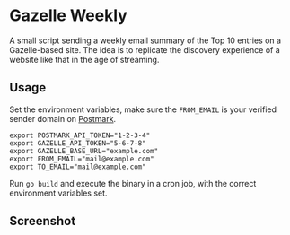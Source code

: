# Gazelle Weekly

A small script sending a weekly email summary of the Top 10 entries on a Gazelle-based site. The idea is to replicate the discovery experience of a website like that in the age of streaming.

## Usage

Set the environment variables, make sure the `FROM_EMAIL` is your verified sender domain on [Postmark](https://postmarkapp.com).

```
export POSTMARK_API_TOKEN="1-2-3-4"
export GAZELLE_API_TOKEN="5-6-7-8"
export GAZELLE_BASE_URL="example.com"
export FROM_EMAIL="mail@example.com"
export TO_EMAIL="mail@example.com"
```

Run `go build` and execute the binary in a cron job, with the correct environment variables set.

## Screenshot

